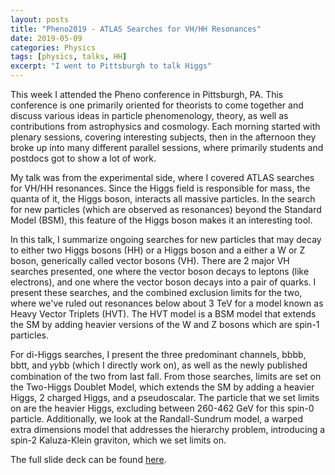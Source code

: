 ```yaml
---
layout: posts
title: "Pheno2019 - ATLAS Searches for VH/HH Resonances"
date: 2019-05-09
categories: Physics
tags: [physics, talks, HH]
excerpt: "I went to Pittsburgh to talk Higgs"
---
```


This week I attended the Pheno conference in Pittsburgh, PA. This conference is one primarily oriented for theorists to come together and discuss various ideas in particle phenomenology, theory, as well as contributions from astrophysics and cosmology. Each morning started with plenary sessions, covering interesting subjects, then in the afternoon they broke up into many different parallel sessions, where primarily students and postdocs got to show a lot of work.

My talk was from the experimental side, where I covered ATLAS searches for VH/HH resonances. Since the Higgs field is responsible for mass, the quanta of it, the Higgs boson, interacts all massive particles. In the search for new particles (which are observed as resonances) beyond the Standard Model (BSM), this feature of the Higgs boson makes it an interesting tool.

In this talk, I summarize ongoing searches for new particles that may decay to either two Higgs bosons (HH) or a Higgs boson and a either a W or Z boson, generically called vector bosons (VH). There are 2 major VH searches presented, one where the vector boson decays to leptons (like electrons), and one where the vector boson decays into a pair of quarks. I present these searches, and the combined exclusion limits for the two, where we've ruled out resonances below about 3 TeV for a model known as Heavy Vector Triplets (HVT). The HVT model is a BSM model that extends the SM by adding heavier versions of the W and Z bosons which are spin-1 particles.

For di-Higgs searches, I present the three predominant channels, bbbb, bbtt, and 𝛾𝛾bb (which I directly work on), as well as the newly published combination of the two from last fall. From those searches, limits are set on the Two-Higgs Doublet Model, which extends the SM by adding a heavier Higgs, 2 charged Higgs, and a pseudoscalar. The particle that we set limits on are the heavier Higgs, excluding between 260-462 GeV for this spin-0 particle. Additionally, we look at the Randall-Sundrum model, a warped extra dimensions model that addresses the hierarchy problem, introducing a spin-2 Kaluza-Klein graviton, which we set limits on.

The full slide deck can be found [here](https://indico.cern.ch/event/777988/contributions/3410444/attachments/1840184/3020652/pheno2019_burch.pdf).